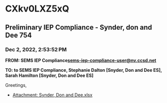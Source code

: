 # CXkv0LXZ5xQ
## Preliminary IEP Compliance - Synder, don and Dee 754
### Dec 2, 2022, 2:53:52 PM
**FROM: SEMS IEP Compliance<sems-iep-compliance-user@nv.ccsd.net>**

**TO: to SEMS IEP Compliance, Stephanie Dalton [Snyder, Don and Dee ES], Sarah Hamilton [Snyder, Don and Dee ES]**


Greetings, 





* [Attachment: Synder, Don and Dee.xlsx](CXkv0LXZ5xQ-attachment-1.xlsx)
